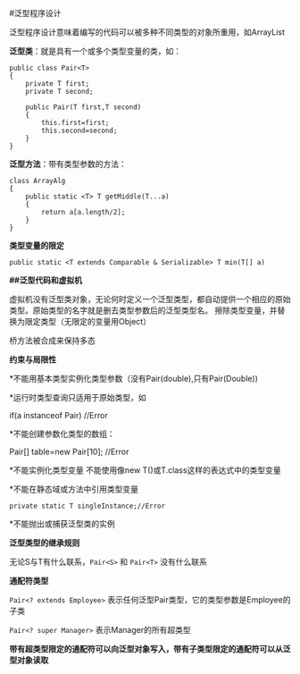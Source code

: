 #泛型程序设计

泛型程序设计意味着编写的代码可以被多种不同类型的对象所重用，如ArrayList

**泛型类**：就是具有一个或多个类型变量的类，如：
```
public class Pair<T>
{
    private T first;
    private T second;
    
    public Pair(T first,T second)
    {
        this.first=first;
        this.second=second;
    }
}
```

**泛型方法**：带有类型参数的方法：
```
class ArrayAlg
{
    public static <T> T getMiddle(T...a)
    {
        return a[a.length/2];
    }
}
```

**类型变量的限定**

`public static <T extends Comparable & Serializable> T min(T[] a)`

**##泛型代码和虚拟机**

虚拟机没有泛型类对象，无论何时定义一个泛型类型，都自动提供一个相应的原始类型。原始类型的名字就是删去类型参数后的泛型类型名。
擦除类型变量，并替换为限定类型（无限定的变量用Object）

桥方法被合成来保持多态

**约束与局限性**

*不能用基本类型实例化类型参数（没有Pair(double),只有Pair(Double))

*运行时类型查询只适用于原始类型，如

if(a instanceof Pair<String>) //Error

*不能创建参数化类型的数组：

 Pair<String>[] table=new Pair<String>[10]; //Error
 
 *不能实例化类型变量
 不能使用像new T()或T.class这样的表达式中的类型变量
 
 *不能在静态域或方法中引用类型变量
 
 `private static T singleInstance;//Error`
 
 *不能抛出或捕获泛型类的实例
 
 **泛型类型的继承规则**
 
 无论S与T有什么联系，`Pair<S>` 和 `Pair<T>` 没有什么联系
 
 **通配符类型**
 
 `Pair<? extends Employee>`
 表示任何泛型Pair类型，它的类型参数是Employee的子类
 
 `Pair<? super Manager>`
 表示Manager的所有超类型
 
 **带有超类型限定的通配符可以向泛型对象写入，带有子类型限定的通配符可以从泛型对象读取**
 
 
 
 
 
 
 
 
 
